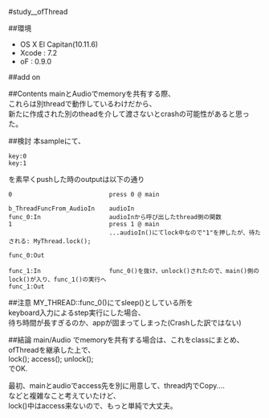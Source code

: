 #study__ofThread

##環境
*	OS X El Capitan(10.11.6)
*	Xcode : 7.2
*	oF : 0.9.0

##add on

##Contents
mainとAudioでmemoryを共有する際、  
これらは別threadで動作しているわけだから、  
新たに作成された別のtheadを介して渡さないとcrashの可能性があると思った。  


##検討
本sampleにて、  

	key:0  
	key:1  
	
を素早くpushした時のoutputは以下の通り  

	0							press 0 @ main  
	  
	b_ThreadFuncFrom_AudioIn	audioIn  
	func_0:In					audioInから呼び出したthread側の関数  
	1							press 1 @ main  
								...audioIn()にてlock中なので"1"を押したが、待たされる: MyThread.lock();  
		  
	func_0:Out  
	
	func_1:In					func_0()を抜け、unlock()されたので、main()側のlock()が入り、func_1()の実行へ  
	func_1:Out  

##注意
MY_THREAD::func_0()にてsleep()としている所を  
keyboard入力によるstep実行にした場合、  
待ち時間が長すぎるのか、appが固まってしまった(Crashした訳ではない)  

##結論
main/Audio でmemoryを共有する場合は、これをclassにまとめ、ofThreadを継承した上で、  
	lock(); access(); unlock();  
でOK.  

最初、mainとaudioでaccess先を別に用意して、thread内でCopy....  
などと複雑なこと考えていたけど、  
lock()中はaccess来ないので、もっと単純で大丈夫。  







